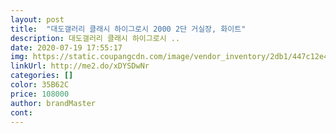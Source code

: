 ```yaml
---
layout: post 
title:  "대도갤러리 클래시 하이그로시 2000 2단 거실장, 화이트" 
description: 대도갤러리 클래시 하이그로시 ..
date: 2020-07-19 17:55:17 
img: https://static.coupangcdn.com/image/vendor_inventory/2db1/447c12e408ca6a104da92bfe1bf562ae7cad2162ce954f9a9a2acb3f6998.jpg 
linkUrl: http://me2.do/xDYSDwNr 
categories: [] 
color: 35B62C 
price: 108000 
author: brandMaster 
cont:  
---
```

 